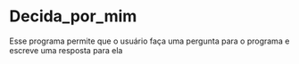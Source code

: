 # Decida_por_mim
Esse programa permite que o usuário faça uma pergunta para o programa e escreve uma resposta para ela
